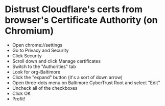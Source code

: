 # Distrust Cloudflare's certs from browser's Certificate Authority (on Chromium)

- Open chrome://settings
- Go to Privacy and Security
- Click Security
- Scroll down and click Manage certificates
- Switch to the "Authorities" tab
- Look for org-Baltimore
- Click the "expand" button (it's a sort of down arrow)
- Open three-dots menu on Baltimore CyberTrust Root and select "Edit"
- Uncheck all of the checkboxes
- Click OK
- Profit!
